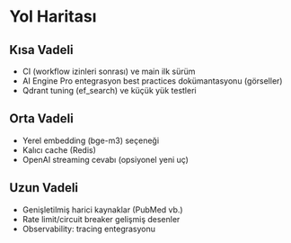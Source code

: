 # Yol Haritası

## Kısa Vadeli
- CI (workflow izinleri sonrası) ve main ilk sürüm
- AI Engine Pro entegrasyon best practices dokümantasyonu (görseller)
- Qdrant tuning (ef_search) ve küçük yük testleri

## Orta Vadeli
- Yerel embedding (bge-m3) seçeneği
- Kalıcı cache (Redis)
- OpenAI streaming cevabı (opsiyonel yeni uç)

## Uzun Vadeli
- Genişletilmiş harici kaynaklar (PubMed vb.)
- Rate limit/circuit breaker gelişmiş desenler
- Observability: tracing entegrasyonu

